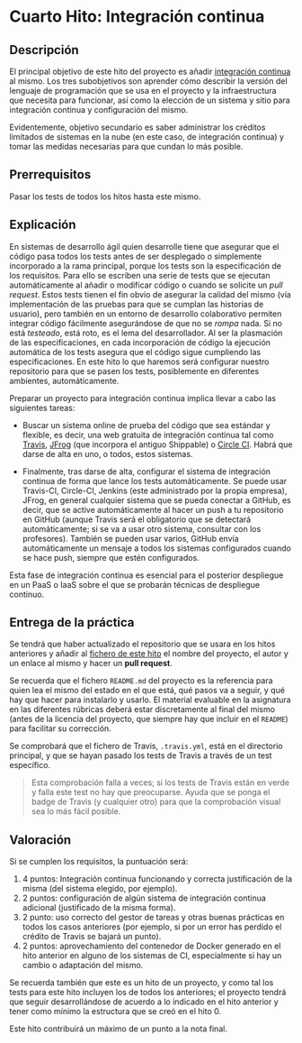 # Cuarto Hito: Integración continua

## Descripción

El principal objetivo de este hito del proyecto es añadir
[integración continua](http://jj.github.io/CC/documentos/temas/Integracion_continua)
al mismo. Los tres subobjetivos son aprender cómo describir la versión del
lenguaje de programación que se usa en el proyecto y la infraestructura que
necesita para funcionar, así como la elección de un sistema y sitio para
integración continua y configuración del mismo.

Evidentemente, objetivo secundario es saber administrar los créditos limitados
de sistemas en la nube (en este caso, de integración continua) y tomar las
medidas necesarias para que cundan lo más posible.

## Prerrequisitos

Pasar los tests de todos los hitos hasta este mismo.

## Explicación

En sistemas de desarrollo ágil quien desarrolle tiene que asegurar que el código
pasa todos los tests antes de ser desplegado o simplemente incorporado a la rama
principal, porque los tests son la especificación de los requisitos. Para ello
se escriben una serie de tests que se ejecutan automáticamente al añadir o
modificar código o cuando se solicite un *pull request*. Estos tests tienen el
fin obvio de asegurar la calidad del mismo (vía implementación de las pruebas
para que se cumplan las historias de usuario), pero también en un entorno de
desarrollo colaborativo permiten integrar código fácilmente asegurándose de que
no se *rompa* nada. Si no está *testeado*, está roto, es el lema del
desarrollador. Al ser la plasmación de las especificaciones, en cada
incorporación de código la ejecución automática de los tests asegura que el
código sigue cumpliendo las especificaciones. En este hito lo que haremos será
configurar nuestro repositorio para que se pasen los tests, posiblemente en
diferentes ambientes, automáticamente.

Preparar un proyecto para integración continua implica llevar a cabo
las siguientes tareas:

- Buscar un sistema online de prueba del código que sea estándar y flexible, es
  decir, una web gratuita de integración continua tal como
  [Travis](https://travis-ci.com), [JFrog](https://jfrog.com/) (que incorpora
  el antiguo Shippable) o  [Circle CI](https://circleci.com/). Habrá que darse 
  de alta en uno, o todos, estos sistemas.

- Finalmente, tras darse de alta, configurar el sistema de integración continua
  de forma que lance los tests automáticamente. Se puede usar Travis-CI,
  Circle-CI, Jenkins (este administrado por la propia empresa), JFrog, en
  general cualquier sistema que se pueda conectar a GitHub, es decir, que se
  active automáticamente al hacer un push a tu repositorio en GitHub (aunque
  Travis será el obligatorio que se detectará automáticamente; si se va a usar
  otro sistema, consultar con los profesores).  También se pueden usar varios,
  GitHub envía automáticamente un mensaje a todos los sistemas configurados
  cuando se hace push, siempre que estén configurados.

Esta fase de integración continua es esencial para el posterior
despliegue en un PaaS o IaaS sobre el que se probarán técnicas de despliegue
continuo.

## Entrega de la práctica

Se tendrá que haber actualizado el repositorio que se usara en los hitos
anteriores y añadir al
[fichero de este hito](https://github.com/JJ/CC-21-22/blob/master/proyectos/4.md)
el nombre del proyecto, el autor y un enlace al mismo y hacer un **pull
request**.

Se recuerda que el fichero `README.md` del proyecto es la referencia para quien
lea el mismo del estado en el que está, qué pasos va a seguir, y qué hay que
hacer para instalarlo y usarlo. El material evaluable en la asignatura en las
diferentes rúbricas deberá estar discretamente al final del mismo (antes de la
licencia del proyecto, que siempre hay que incluir en el `README`) para facilitar
su corrección.

Se comprobará que el fichero de Travis, `.travis.yml`, está en el
directorio principal, y que se hayan pasado los tests de Travis a
través de un test específico.

> Esta comprobación falla a veces; si los tests de Travis están en
> verde y falla este test no hay que preocuparse. Ayuda que se ponga
> el badge de Travis (y cualquier otro) para que la comprobación
> visual sea lo más fácil posible.

## Valoración

Si se cumplen los requisitos, la
puntuación será:

1. 4 puntos: Integración continua funcionando y correcta justificación
   de la misma (del sistema elegido, por ejemplo).
2. 2 puntos: configuración de algún sistema de integración continua
   adicional (justificado de la misma forma).
3. 2 punto: uso correcto del gestor de tareas y otras buenas prácticas en todos
   los casos anteriores (por ejemplo, si por un error has perdido el crédito de
   Travis se bajará un punto).
4. 2 puntos: aprovechamiento del contenedor de Docker generado en el
   hito anterior en alguno de los sistemas de CI, especialmente si hay
   un cambio o adaptación del mismo.

Se recuerda también que este es un hito de un proyecto, y como tal los
tests para este hito incluyen los de todos los anteriores; el proyecto
tendrá que seguir desarrollándose de acuerdo a lo indicado en el hito
anterior y tener como mínimo la estructura que se creó en el
hito 0.

Este hito contribuirá un máximo de un punto a la nota final.
